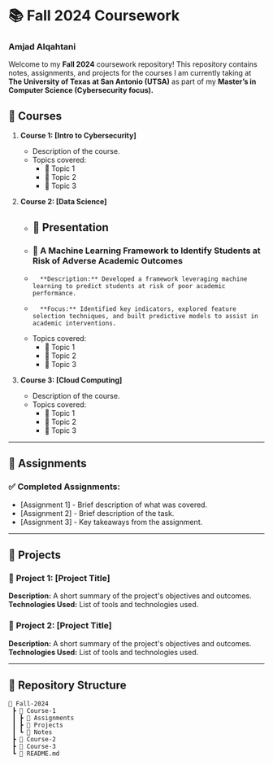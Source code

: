 # 📚 Fall 2024 Coursework  
### Amjad Alqahtani  

Welcome to my **Fall 2024** coursework repository! This repository contains notes, assignments, and projects for the courses I am currently taking at **The University of Texas at San Antonio (UTSA)** as part of my **Master’s in Computer Science (Cybersecurity focus).**  

## 📌 Courses  
1. **Course 1: [Intro to Cybersecurity]**  
   - Description of the course.  
   - Topics covered:  
     - 🔹 Topic 1  
     - 🔹 Topic 2  
     - 🔹 Topic 3  

2. **Course 2: [Data Science]**  
   - ## 🎤 Presentation
   -    ### 📌 **A Machine Learning Framework to Identify Students at Risk of Adverse Academic Outcomes**
   -       **Description:** Developed a framework leveraging machine learning to predict students at risk of poor academic performance.  
   -       **Focus:** Identified key indicators, explored feature selection techniques, and built predictive models to assist in academic interventions.  


   - Topics covered:  
     - 🔹 Topic 1  
     - 🔹 Topic 2  
     - 🔹 Topic 3  

3. **Course 3: [Cloud Computing]**  
   - Description of the course.  
   - Topics covered:  
     - 🔹 Topic 1  
     - 🔹 Topic 2  
     - 🔹 Topic 3  

---

## 📝 Assignments  
### ✅ Completed Assignments:  
- [Assignment 1] - Brief description of what was covered.  
- [Assignment 2] - Brief description of the task.  
- [Assignment 3] - Key takeaways from the assignment.  

---

## 🚀 Projects  
### 🔹 **Project 1: [Project Title]**  
**Description:** A short summary of the project's objectives and outcomes.  
**Technologies Used:** List of tools and technologies used.  

### 🔹 **Project 2: [Project Title]**  
**Description:** A short summary of the project's objectives and outcomes.  
**Technologies Used:** List of tools and technologies used.  

---

## 📂 Repository Structure  
```plaintext
📂 Fall-2024  
 ┣ 📂 Course-1  
 ┃ ┣ 📜 Assignments  
 ┃ ┣ 📜 Projects  
 ┃ ┗ 📜 Notes  
 ┣ 📂 Course-2  
 ┣ 📂 Course-3  
 ┗ 📜 README.md
